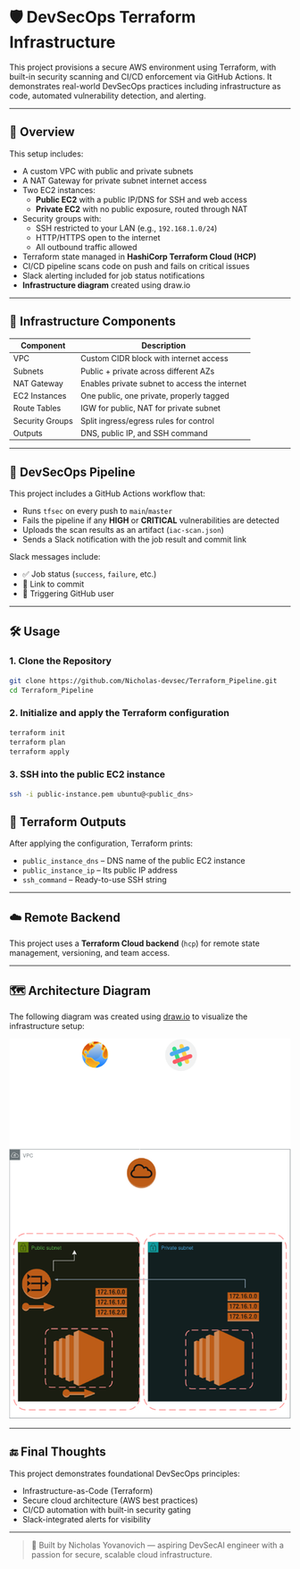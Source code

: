 # 🛡️ DevSecOps Terraform Infrastructure

This project provisions a secure AWS environment using Terraform, with built-in security scanning and CI/CD enforcement via GitHub Actions. It demonstrates real-world DevSecOps practices including infrastructure as code, automated vulnerability detection, and alerting.

---

## 🚀 Overview

This setup includes:

- A custom VPC with public and private subnets
- A NAT Gateway for private subnet internet access
- Two EC2 instances:
  - **Public EC2** with a public IP/DNS for SSH and web access
  - **Private EC2** with no public exposure, routed through NAT
- Security groups with:
  - SSH restricted to your LAN (e.g., `192.168.1.0/24`)
  - HTTP/HTTPS open to the internet
  - All outbound traffic allowed
- Terraform state managed in **HashiCorp Terraform Cloud (HCP)**
- CI/CD pipeline scans code on push and fails on critical issues
- Slack alerting included for job status notifications
- **Infrastructure diagram** created using draw.io

---

## 🧱 Infrastructure Components

| Component        | Description                                   |
|------------------|-----------------------------------------------|
| VPC              | Custom CIDR block with internet access        |
| Subnets          | Public + private across different AZs         |
| NAT Gateway      | Enables private subnet to access the internet |
| EC2 Instances    | One public, one private, properly tagged      |
| Route Tables     | IGW for public, NAT for private subnet        |
| Security Groups  | Split ingress/egress rules for control        |
| Outputs          | DNS, public IP, and SSH command               |

---

## 🔐 DevSecOps Pipeline

This project includes a GitHub Actions workflow that:

- Runs `tfsec` on every push to `main`/`master`
- Fails the pipeline if any **HIGH** or **CRITICAL** vulnerabilities are detected
- Uploads the scan results as an artifact (`iac-scan.json`)
- Sends a Slack notification with the job result and commit link

Slack messages include:
- ✅ Job status (`success`, `failure`, etc.)
- 📎 Link to commit
- 🧑 Triggering GitHub user

---

## 🛠️ Usage

### 1. Clone the Repository

```bash
git clone https://github.com/Nicholas-devsec/Terraform_Pipeline.git
cd Terraform_Pipeline
```

### 2. Initialize and apply the Terraform configuration

```bash
terraform init
terraform plan
terraform apply
```

### 3. SSH into the public EC2 instance

```bash
ssh -i public-instance.pem ubuntu@<public_dns>
```





## 🧪 Terraform Outputs

After applying the configuration, Terraform prints:

- `public_instance_dns` – DNS name of the public EC2 instance
- `public_instance_ip` – Its public IP address
- `ssh_command` – Ready-to-use SSH string

---

## ☁️ Remote Backend

This project uses a **Terraform Cloud backend** (`hcp`) for remote state management, versioning, and team access.

---

## 🗺️ Architecture Diagram

The following diagram was created using [draw.io](https://draw.io) to visualize the infrastructure setup:

![AWS Architecture Diagram](architecture-diagram.png)

---

## 🔚 Final Thoughts

This project demonstrates foundational DevSecOps principles:

- Infrastructure-as-Code (Terraform)
- Secure cloud architecture (AWS best practices)
- CI/CD automation with built-in security gating
- Slack-integrated alerts for visibility

---

> 🔧 Built by Nicholas Yovanovich — aspiring DevSecAI engineer with a passion for secure, scalable cloud infrastructure.
